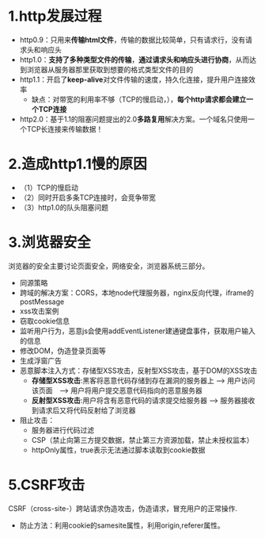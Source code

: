 # 1.http发展过程
  - http0.9：只用来**传输html文件**，传输的数据比较简单，只有请求行，没有请求头和响应头
  - http1.0：**支持了多种类型文件的传输**，**通过请求头和响应头进行协商**，从而达到浏览器从服务器那里获取到想要的格式类型文件的目的
  - http1.1：开启了**keep-alive**对文件传输的速度，持久化连接，提升用户连接效率
    - 缺点：对带宽的利用率不够（TCP的慢启动，），**每个http请求都会建立一个TCP连接**
  - http2.0：基于1.1的阻塞问题提出的2.0**多路复用**解决方案。一个域名只使用一个TCP长连接来传输数据！
# 2.造成http1.1慢的原因
  - （1）TCP的慢启动
  - （2）同时开启多条TCP连接时，会竞争带宽
  - （3）http1.0的队头阻塞问题
# 3.浏览器安全
  浏览器的安全主要讨论页面安全，网络安全，浏览器系统三部分。
  - 同源策略
   - 跨域的解决方案：CORS，本地node代理服务器，nginx反向代理，iframe的postMessage
  - xss攻击案例
   - 窃取cookie信息 
   - 监听用户行为，恶意js会使用addEventListener建通键盘事件，获取用户输入的信息
   - 修改DOM，伪造登录页面等
   - 生成浮窗广告
  - 恶意脚本注入方式：存储型XSS攻击，反射型XSS攻击，基于DOM的XSS攻击
    - **存储型XSS攻击**:黑客将恶意代码存储到存在漏洞的服务器上  --> 用户访问该页面　-->  用户将用户提交恶意代码指向的恶意服务器
    - **反射型XSS攻击**:用户将含有恶意代码的请求提交给服务器 -->  服务器接收到请求后又将代码反射给了浏览器
  - 阻止攻击：
    - 服务器进行代码过滤
    - CSP（禁止向第三方提交数据，禁止第三方资源加载，禁止未授权监本）
    - httpOnly属性，true表示无法通过脚本读取到cookie数据
# 5.CSRF攻击
CSRF（cross-site-）跨站请求伪造攻击，伪造请求，冒充用户的正常操作.
 - 防止方法：利用cookie的samesite属性，利用origin,referer属性。